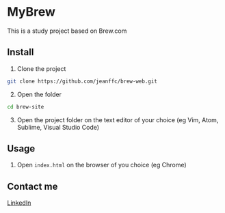 # MyBrew

This is a study project based on Brew.com

## Install

1. Clone the project

```bash
git clone https://github.com/jeanffc/brew-web.git
```

2. Open the folder

```bash
cd brew-site
```

3. Open the project folder on the text editor of your choice (eg Vim, Atom, Sublime, Visual Studio Code)

## Usage

1. Open `index.html` on the browser of you choice (eg Chrome)

## Contact me

<a href="https://www.linkedin.com/in/jeancampos/"> LinkedIn</a>
